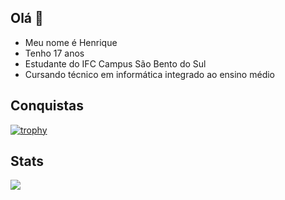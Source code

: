 ## Olá 👋

- Meu nome é Henrique
- Tenho 17 anos 
- Estudante do IFC Campus São Bento do Sul
- Cursando técnico em informática integrado ao ensino médio 

## Conquistas 
[![trophy](https://github-profile-trophy.vercel.app/?username=hc841)](https://github.com/ryo-ma/github-profile-trophy)

## Stats
<img src="https://github-readme-stats.vercel.app/api?username=hc841&show_icons=true&theme=radical&include_all_commits=true">
